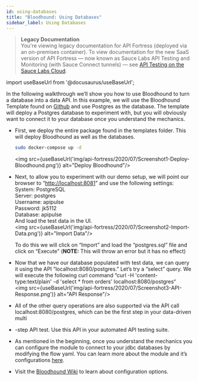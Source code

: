 ```yaml
---
id: using-databases
title: "Bloodhound: Using Databases"
sidebar_label: Using Databases
---
```


<head>
  <meta name="robots" content="noindex" />
</head>

>**Legacy Documentation**<br/>You're viewing legacy documentation for API Fortress (deployed via an on-premises container). To view documentation for the new SaaS version of API Fortress &#8212; now known as Sauce Labs API Testing and Monitoring (with Sauce Connect tunnels) &#8212; see [API Testing on the Sauce Labs Cloud](/api-testing/).

import useBaseUrl from '@docusaurus/useBaseUrl';

In the following walkthrough we’ll show you how to use Bloodhound to turn a database into a data API. In this example, we will use the Bloodhound Template found on [Github](https://github.com/apifortress/Bloodhound-templates/tree/master/bloodhound_databases) and use Postgres as the database. The template will deploy a Postgres database to experiment with, but you will obviously want to connect it to your database once you understand the mechanics.

- First, we deploy the entire package found in the templates folder. This will deploy Bloodhound as well as the databases.
  ```bash
  sudo docker-compose up -d
  ```
  <img src={useBaseUrl('img/api-fortress/2020/07/Screenshot1-Deploy-Bloodhound.png')} alt="Deploy Bloodhound"/>

- Next, to allow you to experiment with our demo setup, we will point our browser to “[http://localhost:8081](http://localhost:8081)” and use the following settings:  
    System: PostgreSQL  
    Server: postgres  
    Username: apipulse  
    Password: jk5112  
    Database: apipulse  
    And load the test data in the UI.  
    <img src={useBaseUrl('img/api-fortress/2020/07/Screenshot2-Import-Data.png')} alt="Import Data"/>

    To do this we will click on “Import” and load the “postgres.sql” file and click on “Execute” (**NOTE:** This will throw an error but it has no effect)

- Now that we have our database populated with test data, we can query it using the API “localhost:8080/postgres.” Let’s try a “select” query. We will execute the following curl command “curl -H 'content-type:text/plain' -d 'select \* from orders' localhost:8080/postgres“  
    <img src={useBaseUrl('img/api-fortress/2020/07/Screenshot3-API-Response.png')} alt="API Response"/>

- All of the other query operations are also supported via the API call localhost:8080/postgres, which can be the first step in your data-driven multi
- \-step API test. Use this API in your automated API testing suite.
- As mentioned in the beginning, once you understand the mechanics you can configure the module to connect to your jdbc databases by modifying the flow yaml. You can learn more about the module and it’s configurations [here](https://github.com/apifortress/Bloodhound-templates/tree/master/bloodhound_databases).
- Visit the [Bloodhound Wiki](https://github.com/apifortress/Bloodhound/wiki) to learn about configuration options.
